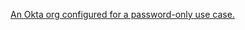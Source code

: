 [An Okta org configured for a password-only use case.](/docs/guides/oie-embedded-common-org-setup/java/main/#set-up-your-okta-org-for-a-password-factor-only-use-case)
